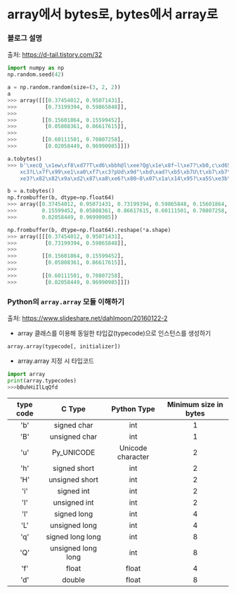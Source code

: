 # array에서 bytes로, bytes에서 array로

### 블로그 설명
출처: https://d-tail.tistory.com/32
```python
import numpy as np
np.random.seed(42)

a = np.random.random(size=(3, 2, 2))
a
>>> array([[[0.37454012, 0.95071431],
>>>         [0.73199394, 0.59865848]],
>>> 
>>>        [[0.15601864, 0.15599452],
>>>         [0.05808361, 0.86617615]],
>>> 
>>>        [[0.60111501, 0.70807258],
>>>         [0.02058449, 0.96990985]]])

a.tobytes()
>>> b'\xecQ_\x1ew\xf8\xd7?T\xd6\xbbh@l\xee?Qg\x1e\x8f~l\xe7?\xb0,c\xd65(\xe3?\x84!"7k\xf8\
    xc3?L\x7f\x99\xe1\xa0\xf7\xc3?pUd\x9d"\xbd\xad?\xb5\xb7U\t\xb7\xb7\xeb?\xadK\x92\x8cU<\
    xe3?\x82\x82\x9a\xd2\x87\xa8\xe6?\x80~8\x07\x1a\x14\x95?\xa5S\xe3b\x80\t\xef?'

b = a.tobytes()
np.frombuffer(b, dtype=np.float64)
>>> array([0.37454012, 0.95071431, 0.73199394, 0.59865848, 0.15601864,
>>>        0.15599452, 0.05808361, 0.86617615, 0.60111501, 0.70807258,
>>>        0.02058449, 0.96990985])

np.frombuffer(b, dtype=np.float64).reshape(*a.shape)
>>> array([[[0.37454012, 0.95071431],
>>>         [0.73199394, 0.59865848]],
>>> 
>>>        [[0.15601864, 0.15599452],
>>>         [0.05808361, 0.86617615]],
>>> 
>>>        [[0.60111501, 0.70807258],
>>>         [0.02058449, 0.96990985]]])
```

### Python의 `array.array` 모듈 이해하기
출처: https://www.slideshare.net/dahlmoon/20160122-2

- array 클래스를 이용해 동일한 타입값(typecode)으로 인스턴스를 생성하기
```python
array.array(typecode[, initializer])
```
- array.array 지정 시 타입코드
```python
import array
print(array.typecodes)
>>>bBuhHiIlLqQfd
```

| type code | C Type             | Python Type       | Minimum size in bytes |
|:---------:|:------------------:|:-----------------:|:---------------------:|
| 'b'       | signed char        | int               | 1                     |
| 'B'       | unsigned char      | int               | 1                     |
| 'u'       | Py_UNICODE         | Unicode character | 2                     |
| 'h'       | signed short       | int               | 2                     |
| 'H'       | unsigned short     | int               | 2                     |
| 'i'       | signed int         | int               | 2                     |
| 'I'       | unsigned int       | int               | 2                     |
| 'l'       | signed long        | int               | 4                     |
| 'L'       | unsigned long      | int               | 4                     |
| 'q'       | signed long long   | int               | 8                     |
| 'Q'       | unsigned long long | int               | 8                     |
| 'f'       | float              | float             | 4                     |
| 'd'       | double             | float             | 8                     |

